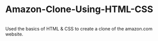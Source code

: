 # Amazon-Clone-Using-HTML-CSS
<br>
Used the basics of HTML & CSS to create a clone of the amazon.com website.
